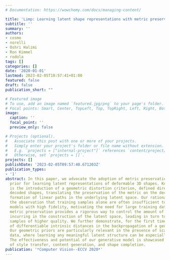 ```yaml
---
# Documentation: https://wowchemy.com/docs/managing-content/

title: 'Limp: Learning latent shape representations with metric preservation priors'
subtitle: ''
summary: ''
authors:
- cosmo
- norelli
- Oshri Halimi
- Ron Kimmel
- rodola
tags: []
categories: []
date: '2020-01-01'
lastmod: 2023-02-05T10:57:41+01:00
featured: false
draft: false
publication_short: ""

# Featured image
# To use, add an image named `featured.jpg/png` to your page's folder.
# Focal points: Smart, Center, TopLeft, Top, TopRight, Left, Right, BottomLeft, Bottom, BottomRight.
image:
  caption: ''
  focal_point: ''
  preview_only: false

# Projects (optional).
#   Associate this post with one or more of your projects.
#   Simply enter your project's folder or file name without extension.
#   E.g. `projects = ["internal-project"]` references `content/project/deep-learning/index.md`.
#   Otherwise, set `projects = []`.
projects: []
publishDate: '2023-02-05T09:57:40.671203Z'
publication_types:
- '1'
abstract: In this paper, we advocate the adoption of metric preservation as a powerful
  prior for learning latent representations of deformable 3D shapes. Key to our construction
  is the introduction of a geometric distortion criterion, defined directly on the
  decoded shapes, translating the preservation of the metric on the decoding to the
  formation of linear paths in the underlying latent space. Our rationale lies in
  the observation that training samples alone are often insufficient to endow generative
  models with high fidelity, motivating the need for large training datasets. In contrast,
  metric preservation provides a rigorous way to control the amount of geometric distortion
  incurring in the construction of the latent space, leading in turn to synthetic
  samples of higher quality. We further demonstrate, for the first time, the adoption
  of differentiable intrinsic distances in the backpropagation of a geodesic loss.
  Our geometric priors are particularly relevant in the presence of scarce training
  data, where learning any meaningful latent structure can be especially challenging.
  The effectiveness and potential of our generative model is showcased in applications
  of style transfer, content generation, and shape completion.
publication: '*Computer Vision--ECCV 2020*'
---
```


